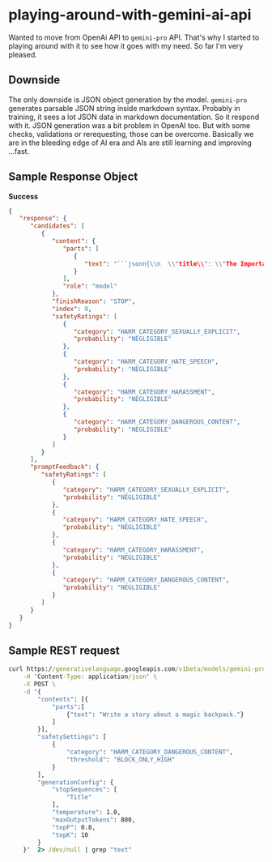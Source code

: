 # playing-around-with-gemini-ai-api
Wanted to move from OpenAi API to `gemini-pro` API. That's why I started to playing around with it to see how it goes with my need. So far I'm very pleased. 

## Downside
The only downside is JSON object generation by the model. `gemini-pro` generates parsable JSON string inside markdown syntax. Probably in training, it sees a lot JSON data in markdown documentation. So it respond with it. JSON generation was a bit problem in OpenAI too. But with some checks, validations or rerequesting, those can be overcome. Basically we are in the bleeding edge of AI era and AIs are still learning and improving ...fast.

## Sample Response Object
**Success**  
```json
{
   "response": {
      "candidates": [
         {
            "content": {
               "parts": [
                  {
                     "text": "```jsonn{\\n  \\"title\\": \\"The Importance of Questioning\\",\\n  \\"types\\": [\\n    \\"Philosophy\\",\\n    \\"Critical Thinking\\"\\n  ],\\n  \\"categories\\": [\\n    \\"Reasoning\\",\\n    \\"Decision Making\\",\\n    \\"Problem Solving\\"\\n  ],\\n  \\"keywords\\": [\\n    \\"Questioning\\",\\n    \\"Answering\\",\\n    \\"Conclusion\\",\\n    \\"Reasoning\\",\\n    \\"Critical Thinking\\"\\n  ],\\n  \\"overallRating\\": 8,\\n  \\"clarityRating\\": 9,\\n  \\"criticism\\": \\"The article is well-written and easy to understand. It provides a clear and concise overview of the importance of questioning. However, the article could be improved by providing more specific examples of how questioning can be used to improve decision-making and problem-solving.\\"\\n}\\n```"
                  }
               ],
               "role": "model"
            },
            "finishReason": "STOP",
            "index": 0,
            "safetyRatings": [
               {
                  "category": "HARM_CATEGORY_SEXUALLY_EXPLICIT",
                  "probability": "NEGLIGIBLE"
               },
               {
                  "category": "HARM_CATEGORY_HATE_SPEECH",
                  "probability": "NEGLIGIBLE"
               },
               {
                  "category": "HARM_CATEGORY_HARASSMENT",
                  "probability": "NEGLIGIBLE"
               },
               {
                  "category": "HARM_CATEGORY_DANGEROUS_CONTENT",
                  "probability": "NEGLIGIBLE"
               }
            ]
         }
      ],
      "promptFeedback": {
         "safetyRatings": [
            {
               "category": "HARM_CATEGORY_SEXUALLY_EXPLICIT",
               "probability": "NEGLIGIBLE"
            },
            {
               "category": "HARM_CATEGORY_HATE_SPEECH",
               "probability": "NEGLIGIBLE"
            },
            {
               "category": "HARM_CATEGORY_HARASSMENT",
               "probability": "NEGLIGIBLE"
            },
            {
               "category": "HARM_CATEGORY_DANGEROUS_CONTENT",
               "probability": "NEGLIGIBLE"
            }
         ]
      }
   }
}
```

## Sample REST request
```cmd
curl https://generativelanguage.googleapis.com/v1beta/models/gemini-pro:generateContent?key=$API_KEY \
    -H 'Content-Type: application/json' \
    -X POST \
    -d '{
        "contents": [{
            "parts":[
                {"text": "Write a story about a magic backpack."}
            ]
        }],
        "safetySettings": [
            {
                "category": "HARM_CATEGORY_DANGEROUS_CONTENT",
                "threshold": "BLOCK_ONLY_HIGH"
            }
        ],
        "generationConfig": {
            "stopSequences": [
                "Title"
            ],
            "temperature": 1.0,
            "maxOutputTokens": 800,
            "topP": 0.8,
            "topK": 10
        }
    }'  2> /dev/null | grep "text"
```
